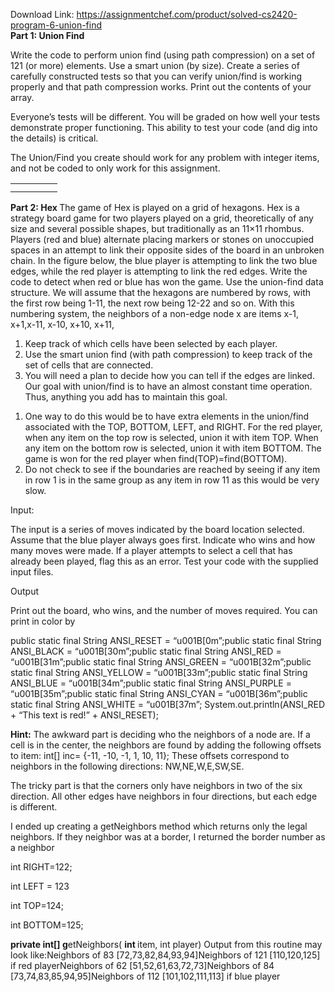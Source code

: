 Download Link: https://assignmentchef.com/product/solved-cs2420-program-6-union-find
<br>
<strong>Part 1: Union Find</strong>

Write the code to perform union find (using path compression) on a set of 121 (or more) elements.   Use a smart union (by size).   Create a series of carefully constructed tests so that you can verify union/find is working properly and that path compression works.  Print out the contents of your array.

Everyone’s tests will be different.  You will be graded on how well your tests demonstrate proper functioning.  This ability to test your code (and dig into the details) is critical.

The Union/Find you create should work for any problem with integer items, and not be coded to only work for this assignment.

<table>

 <tbody>

  <tr>

   <td width="43"></td>

  </tr>

  <tr>

   <td></td>

   <td></td>

  </tr>

 </tbody>

</table>

<strong>Part 2: Hex </strong>The game of Hex is played on a grid of hexagons. Hex is a strategy board game for two players played on a grid, theoretically of any size and several possible shapes, but traditionally as an 11×11 rhombus. Players (red and blue) alternate placing markers or stones on unoccupied spaces in an attempt to link their opposite sides of the board in an unbroken chain. In the figure below, the blue player is attempting to link the two blue edges, while the red player is attempting to link the red edges.  Write the code to detect when red or blue has won the game. Use the union-find data structure.  We will assume that the hexagons are numbered by rows, with the first row being 1-11, the next row being 12-22 and so on.  With this numbering system, the neighbors of a non-edge node x are items x-1, x+1,x-11, x-10, x+10, x+11,










<strong> </strong>

<ol>

 <li>Keep track of which cells have been selected by each player.</li>

 <li>Use the smart union find (with path compression) to keep track of the set of cells that are connected.</li>

 <li>You will need a plan to decide how you can tell if the edges are linked. Our goal with union/find is to have an almost constant time operation.  Thus, anything you add has to maintain this goal.</li>

</ol>




<ol>

 <li>One way to do this would be to have extra elements in the union/find associated with the TOP, BOTTOM, LEFT, and RIGHT. For the red player, when any item on the top row is selected, union it with item TOP.  When any item on the bottom row is selected, union it with item BOTTOM.  The game is won for the red player when find(TOP)=find(BOTTOM).</li>

 <li>Do not check to see if the boundaries are reached by seeing if any item in row 1 is in the same group as any item in row 11 as this would be very slow.</li>

</ol>

Input:

The input is a series of moves indicated by the board location selected. Assume that the blue player always goes first.  Indicate who wins and how many moves were made.  If a  player attempts to select a cell that has already been played, flag this as an error. Test your code with the supplied input files.




Output

Print out the board, who wins, and the number of moves required.  You can print in color by

public static final String ANSI_RESET = “u001B[0m”;public static final String ANSI_BLACK = “u001B[30m”;public static final String ANSI_RED = “u001B[31m”;public static final String ANSI_GREEN = “u001B[32m”;public static final String ANSI_YELLOW = “u001B[33m”;public static final String ANSI_BLUE = “u001B[34m”;public static final String ANSI_PURPLE = “u001B[35m”;public static final String ANSI_CYAN = “u001B[36m”;public static final String ANSI_WHITE = “u001B[37m”; System.out.println(ANSI_RED + “This text is red!” + ANSI_RESET);







<strong>Hint:</strong> The awkward part is deciding who the neighbors of a node are.  If a cell is in the center, the neighbors are found by adding the following offsets to item:  int[] inc= {-11, -10, -1, 1, 10, 11};  These offsets correspond to neighbors in the following directions:  NW,NE,W,E,SW,SE.

The tricky part is that the corners only have neighbors in two of the six direction.  All other edges have neighbors in four directions, but each edge is different.

I ended up creating a getNeighbors method which returns only the legal neighbors.  If they neighbor was at a border, I returned the border number as a neighbor

int RIGHT=122;

int LEFT = 123

int TOP=124;

int BOTTOM=125;




<strong>private int[] g</strong>etNeighbors( <strong>int </strong>item, int player) Output from this routine may look like:Neighbors of 83 [72,73,82,84,93,94]Neighbors of 121 [110,120,125]  if red playerNeighbors of 62 [51,52,61,63,72,73]Neighbors of 84 [73,74,83,85,94,95]Neighbors of 112 [101,102,111,113] if blue player


